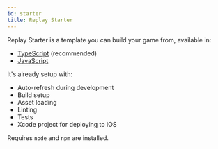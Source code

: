 ```yaml
---
id: starter
title: Replay Starter
---
```


Replay Starter is a template you can build your game from, available in:

- [TypeScript](TODO) (recommended)
- [JavaScript](TODO)

It's already setup with:

- Auto-refresh during development
- Build setup
- Asset loading
- Linting
- Tests
- Xcode project for deploying to iOS

Requires `node` and `npm` are installed.
